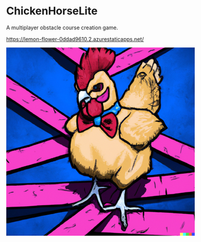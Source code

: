 # ChickenHorseLite
A multiplayer obstacle course creation game.

https://lemon-flower-0ddad9610.2.azurestaticapps.net/

![Synthwave Chicken](shared/images//chicken_synthwave.png)